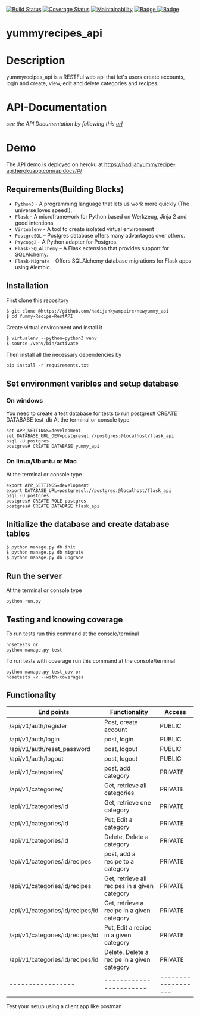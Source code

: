 
[![Build Status](https://travis-ci.org/hadijahkyampeire/newyummy_api.svg?branch=api)](https://travis-ci.org/hadijahkyampeire/newyummy_api)
[![Coverage Status](https://coveralls.io/repos/github/hadijahkyampeire/newyummy_api/badge.svg?branch=master)](https://coveralls.io/github/hadijahkyampeire/newyummy_api?branch=master)
[![Maintainability](https://api.codeclimate.com/v1/badges/930b41f7e96ab8f63f98/maintainability)](https://codeclimate.com/github/hadijahkyampeire/newyummy_api/maintainability)
<a href="https://www.python.org/dev/peps/pep-0008/">
<img class="notice-badge" src="https://img.shields.io/badge/code%20style-pep8-orange.svg" alt="Badge"/>
</a>
<a href="https://github.com/hadijahkyampeire/newyummy_api/blob/api/License.md">
<img class="notice-badge" src="https://img.shields.io/badge/License-MIT-yellow.svg" alt="Badge"/>
</a>
# yummyrecipes_api
# Description
yummyrecipes_api is a RESTFul web api that let's users create accounts, login and create, view, edit and delete categories and recipes.
# API-Documentation
*see the API Documentation by following this [url](http://127.0.0.1:5000/apidocs/#/)*
# Demo
The API demo is deployed on heroku at https://hadijahyummyrecipe-api.herokuapp.com/apidocs/#/

## Requirements(Building Blocks)
- `Python3` - A programming language that lets us work more quickly (The universe loves speed!).
- `Flask` - A microframework for Python based on Werkzeug, Jinja 2 and good intentions
- `Virtualenv` - A tool to create isolated virtual environment
- `PostgreSQL` – Postgres database offers many advantages over others.
- `Psycopg2` – A Python adapter for Postgres.
- `Flask-SQLAlchemy` – A Flask extension that provides support for SQLAlchemy.
- `Flask-Migrate` – Offers SQLAlchemy database migrations for Flask apps using Alembic.

## Installation
First clone this repository
```
$ git clone @https://github.com/hadijahkyampeire/newyummy_api
$ cd Yummy-Recipe-RestAPI
```
Create virtual environment and install it
```
$ virtualenv --python=python3 venv
$ source /venv/bin/activate
```
Then install all the necessary dependencies by
```
pip install -r requirements.txt
```

## Set environment varibles and setup database
### On windows
You need to create a test database for tests to run
postgres# CREATE DATABASE test_db
At the terminal or console type
```
set APP_SETTINGS=development
set DATABASE_URL_DEV=postgresql://postgres:@localhost/flask_api
psql -U postgres
postgres# CREATE DATABASE yummy_api
```
### On linux/Ubuntu or Mac
At the terminal or console type
```
export APP_SETTINGS=development
export DATABASE_URL=postgresql://postgres:@localhost/flask_api
psql -U postgres
postgres# CREATE ROLE postgres
postgres# CREATE DATABASE flask_api
```

## Initialize the database and create database tables
```
$ python manage.py db init
$ python manage.py db migrate
$ python manage.py db upgrade
```

## Run the server
At the terminal or console type
```
python run.py
```
## Testing and knowing coverage
To run tests run this command at the console/terminal
```
nosetests or
python manage.py test
```
To run tests with coverage run this command at the console/terminal
```
python manage.py test_cov or
nosetests -v --with-coverages
```
## Functionality
  End points | Functionality | Access
  ------------------|------------------|--------------------
  /api/v1/auth/register|Post, create account|PUBLIC
  /api/v1/auth/login|post, login|PUBLIC 
  /api/v1/auth/reset_password|post, logout|PUBLIC 
  /api/v1/auth/logout|post, logout|PUBLIC 
  /api/v1/categories/|post, add category|PRIVATE
  /api/v1/categories/|Get, retrieve all categories| PRIVATE
  /api/v1/categories/id|Get, retrieve one category|PRIVATE
  /api/v1/categories/id|Put, Edit a category| PRIVATE
  /api/v1/categories/id|Delete, Delete a category| PRIVATE
  /api/v1/categories/id/recipes|post, add a recipe to a category|PRIVATE
  /api/v1/categories/id/recipes|Get, retrieve all recipes in a given category| PRIVATE
  /api/v1/categories/id/recipes/id|Get, retrieve a recipe in a given category|PRIVATE
  /api/v1/categories/id/recipes/id|Put, Edit a recipe in a given category| PRIVATE
  /api/v1/categories/id/recipes/id|Delete, Delete a recipe in a given category| PRIVATE
  -----------------|-----------------------|-------------------



   Test your setup using a client app like postman
